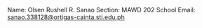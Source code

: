 Name: Olsen Rushell R. Sanao
Section: MAWD 202
School Email: sanao.338128@ortigas-cainta.sti.edu.ph

